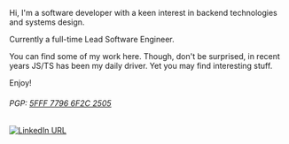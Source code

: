 Hi, I'm a software developer with a keen interest in backend technologies and systems design.

Currently a full-time Lead Software Engineer.

You can find some of my work here. Though, don't be surprised, in recent years JS/TS has been my daily driver. Yet you may find interesting stuff. 

Enjoy!

###### PGP: [5FFF 7796 6F2C 2505](https://keybase.io/garen/key.asc)

[![LinkedIn URL](https://img.shields.io/static/v1?color=blue&label=garenyondem&logo=linkedin&logoColor=white&style=flat-square&message=connect&link=https://www.linkedin.com/in/garenyondem)](https://www.linkedin.com/in/garenyondem)
